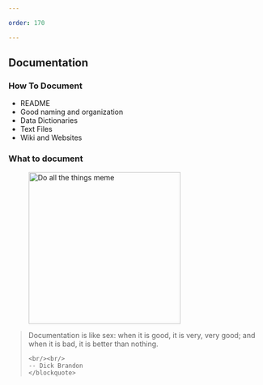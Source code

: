 ```yaml
---

order: 170

---
```


## Documentation
<div>
  <div class="two-col left">
    <h3>How To Document</h3>
    <ul>
        <li>README</li>
        <li>Good naming and organization</li>
        <li>Data Dictionaries</li>
        <li>Text Files</li>
        <li>Wiki and Websites</li>
    </ul>
  </div>
  <div class="two-col right">
    <h3>What to document</h3>
    <figure>
      <img src="{{ site.baseurl }}/assets/img/slides/do_all_the_things.png" 
           alt="Do all the things meme" width="300" />
    </figure>
  </div>
</div>
<div>
    <blockquote class="small">
    Documentation is like sex: when it is good, it is very, very good; 
    and when it is bad, it is better than nothing.
    
    <br/><br/>
    -- Dick Brandon
    </blockquote>
</div>
    








